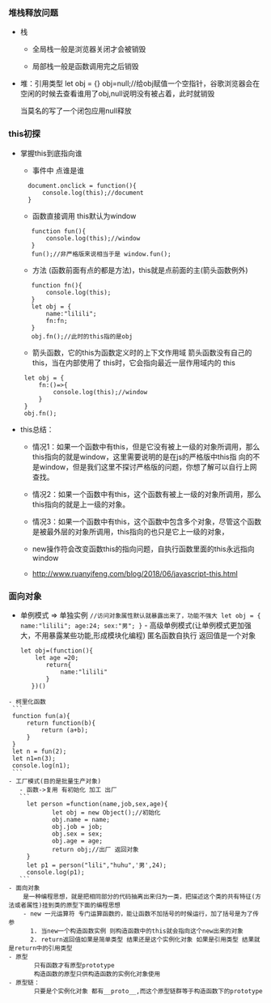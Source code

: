 ### 堆栈释放问题
 - 栈
   - 全局栈一般是浏览器关闭才会被销毁

   - 局部栈一般是函数调用完之后销毁
 - 堆：引用类型
     let obj = {}
      obj=null;//给obj赋值一个空指针，谷歌浏览器会在空闲的时候去查看谁用了obj,null说明没有被占着，此时就销毁

      当莫名的写了一个闭包应用null释放

### this初探
- 掌握this到底指向谁
     - 事件中 点谁是谁
     ```
       document.onclick = function(){
           console.log(this);//document
       }
     ```

     - 函数直接调用 this默认为window
     ```
        function fun(){
            console.log(this);//window
        }
        fun();//非严格版来说相当于是 window.fun();
     ```

     - 方法 (函数前面有点的都是方法)，this就是点前面的主(箭头函数例外)
     ```
        function fn(){
            console.log(this);
        }
        let obj = {
            name:"lilili";
            fn:fn;
        }
        obj.fn();//此时的this指的是obj
     ```

     - 箭头函数，它的this为函数定义时的上下文作用域     箭头函数没有自己的 this，当在内部使用了 this时，它会指向最近一层作用域内的 this
    ```
     let obj = {
         fn:()=>{
             console.log(this);//window
         }
     }
     obj.fn();
     ```
- this总结：
    - 情况1：如果一个函数中有this，但是它没有被上一级的对象所调用，那么this指向的就是window，这里需要说明的是在js的严格版中this指    向的不是window，但是我们这里不探讨严格版的问题，你想了解可以自行上网查找。

    - 情况2：如果一个函数中有this，这个函数有被上一级的对象所调用，那么this指向的就是上一级的对象。

    - 情况3：如果一个函数中有this，这个函数中包含多个对象，尽管这个函数是被最外层的对象所调用，this指向的也只是它上一级的对象，

    -  new操作符会改变函数this的指向问题，自执行函数里面的this永远指向window

    -   http://www.ruanyifeng.com/blog/2018/06/javascript-this.html

### 面向对象
   - 单例模式 => 单独实例
         ```
         //访问对象属性默认就暴露出来了，功能不强大
         let obj = {
             name:"lilili";
             age:24;
             sex:"男";
         }
         ```
    - 高级单例模式(让单例模式更加强大，不用暴露某些功能,形成模块化编程)
     匿名函数自执行 返回值是一个对象
     ```
     let obj=(function(){
         let age =20;
            return{
                name:"lilili"
            }
        })()
     ```
    - 柯里化函数
     ```
     function fun(a){
         return function(b){
             return (a+b);
         }
     }
     let n = fun(2);
     let n1=n(3);
     console.log(n1);
     ```
    - 工厂模式(目的是批量生产对象)
       - 函数->复用 有初始化 加工 出厂 
       ```
         let person =function(name,job,sex,age){
                let obj = new Object();//初始化
                obj.name = name;
                obj.job = job;
                obj.sex = sex;
                obj.age = age;
                return obj;//出厂 返回对象
         }
         let p1 = person("lili","huhu",'男',24);
         console.log(p1);
       ``` 
    - 面向对象
        是一种编程思想，就是把相同部分的代码抽离出来归为一类，把描述这个类的共有特征(方法或者属性)挂到类的原型下面的编程思想
        - new 一元运算符 专门运算函数的，能让函数不加括号的时候运行，加了括号是为了传参
          1. 当new一个构造函数实例 则构造函数中的this就会指向这个new出来的对象
          2. return返回值如果是简单类型 结果还是这个实例化对象 如果是引用类型 结果就是return中的引用类型
    - 原型 
           只有函数才有原型prototype
           构造函数的原型只供构造函数的实例化对象使用
    - 原型链：
           只要是个实例化对象 都有__proto__,而这个原型链群等于构造函数下的prototype
